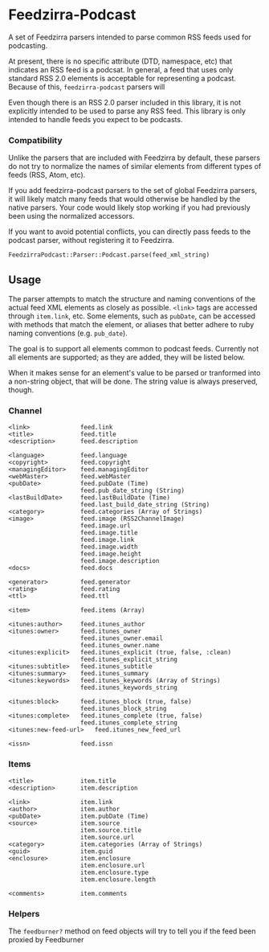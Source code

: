 # Feedzirra-Podcast

A set of Feedzirra parsers intended to parse common RSS feeds used for podcasting.

At present, there is no specific attribute (DTD, namespace, etc) that indicates an RSS feed is a podcsat. In general, a feed that uses only standard RSS 2.0 elements is acceptable for representing a podcast. Because of this, `feedzirra-podcast` parsers will

Even though there is an RSS 2.0 parser included in this library, it is not explicitly intended to be used to parse any RSS feed. This library is only intended to handle feeds you expect to be podcasts.

### Compatibility

Unlike the parsers that are included with Feedzirra by default, these parsers do not try to normalize the names of similar elements from different types of feeds (RSS, Atom, etc).

If you add feedzirra-podcast parsers to the set of global Feedzirra parsers, it will likely match many feeds that would otherwise be handled by the native parsers. Your code would likely stop working if you had previously been using the normalized accessors.

If you want to avoid potential conflicts, you can directly pass feeds to the podcast parser, without registering it to Feedzirra.

	FeedzirraPodcast::Parser::Podcast.parse(feed_xml_string)

## Usage

The parser attempts to match the structure and naming conventions of the actual feed XML elements as closely as possible. `<link>` tags are accessed through `item.link`, etc. Some elements, such as `pubDate`, can be accessed with methods that match the element, or aliases that better adhere to ruby naming conventions (e.g. `pub_date`).

The goal is to support all elements common to podcast feeds. Currently not all elements are supported; as they are added, they will be listed below.

When it makes sense for an element's value to be parsed or tranformed into a non-string object, that will be done. The string value is always preserved, though.

### Channel

	<link>				feed.link
	<title>				feed.title
	<description>		feed.description

	<language>			feed.language
	<copyright>			feed.copyright
	<managingEditor>	feed.managingEditor
	<webMaster>			feed.webMaster
	<pubDate>			feed.pubDate (Time)
						feed.pub_date_string (String)
	<lastBuildDate>		feed.lastBuildDate (Time)
						feed.last_build_date_string (String)
	<category>			feed.categories (Array of Strings)
	<image>				feed.image (RSS2ChannelImage)
						feed.image.url
						feed.image.title
						feed.image.link
						feed.image.width
						feed.image.height
						feed.image.description
	<docs>				feed.docs

	<generator>			feed.generator
	<rating>			feed.rating
	<ttl>				feed.ttl

	<item>				feed.items (Array)

	<itunes:author>		feed.itunes_author
	<itunes:owner>		feed.itunes_owner
						feed.itunes_owner.email
						feed.itunes_owner.name
	<itunes:explicit> 	feed.itunes_explicit (true, false, :clean)
						feed.itunes_explicit_string
	<itunes:subtitle> 	feed.itunes_subtitle
	<itunes:summary> 	feed.itunes_summary
	<itunes:keywords> 	feed.itunes_keywords (Array of Strings)
						feed.itunes_keywords_string

	<itunes:block>	 	feed.itunes_block (true, false)
						feed.itunes_block_string
	<itunes:complete> 	feed.itunes_complete (true, false)
						feed.itunes_complete_string
	<itunes:new-feed-url>	feed.itunes_new_feed_url

	<issn>				feed.issn

### Items

	<title>				item.title
	<description>		item.description

	<link>				item.link
	<author>			item.author
	<pubDate>			item.pubDate (Time)
	<source>			item.source
						item.source.title
						item.source.url
	<category>			item.categories (Array of Strings)
	<guid>				item.guid
	<enclosure>			item.enclosure
						item.enclosure.url
						item.enclosure.type
						item.enclosure.length

	<comments>			item.comments

### Helpers

The `feedburner?` method on feed objects will try to tell you if the feed been proxied by Feedburner

